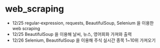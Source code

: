 # web_scraping

- 12/25 regular-expression, requests, BeautifulSoup, Selenium 을 이용한 web scraping
- 12/25 BeautifulSoup 을 이용해 날씨, 뉴스, 영어회화 가져와 출력
- 12/26 Selenium, BeautifulSoup 을 이용해 주식 실시간 종목 1~10위 가져오기
